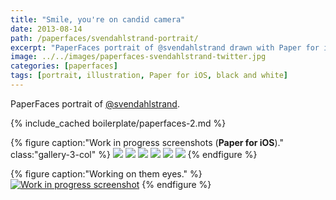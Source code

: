 ```yaml
---
title: "Smile, you're on candid camera"
date: 2013-08-14
path: /paperfaces/svendahlstrand-portrait/
excerpt: "PaperFaces portrait of @svendahlstrand drawn with Paper for iOS on an iPad."
image: ../../images/paperfaces-svendahlstrand-twitter.jpg
categories: [paperfaces]
tags: [portrait, illustration, Paper for iOS, black and white]
---
```


PaperFaces portrait of [@svendahlstrand](https://twitter.com/svendahlstrand).

{% include_cached boilerplate/paperfaces-2.md %}

{% figure caption:"Work in progress screenshots (**Paper for iOS**)." class:"gallery-3-col" %}
[![](../../images/paperfaces-svendahlstrand-process-1-600.jpg)](../../images/paperfaces-svendahlstrand-process-1-lg.jpg)
[![](../../images/paperfaces-svendahlstrand-process-2-600.jpg)](../../images/paperfaces-svendahlstrand-process-2-lg.jpg)
[![](../../images/paperfaces-svendahlstrand-process-3-600.jpg)](../../images/paperfaces-svendahlstrand-process-3-lg.jpg)
[![](../../images/paperfaces-svendahlstrand-process-4-600.jpg)](../../images/paperfaces-svendahlstrand-process-4-lg.jpg)
[![](../../images/paperfaces-svendahlstrand-process-5-600.jpg)](../../images/paperfaces-svendahlstrand-process-5-lg.jpg)
[![](../../images/paperfaces-svendahlstrand-process-6-600.jpg)](../../images/paperfaces-svendahlstrand-process-6-lg.jpg)
{% endfigure %}

{% figure caption:"Working on them eyes." %}
[![Work in progress screenshot](../../images/paperfaces-svendahlstrand-process-7-750.jpg)](../../images/paperfaces-svendahlstrand-process-7-lg.jpg)
{% endfigure %}
